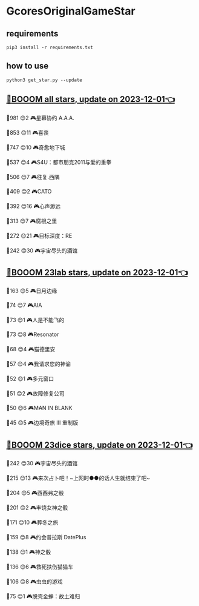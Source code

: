 # GcoresOriginalGameStar

## requirements
```
pip3 install -r requirements.txt
```

## how to use
```
python3 get_star.py --update
```

## [🔗BOOOM all stars, update on 2023-12-01👈](https://raw.githack.com/sichaozhang1112/GcoresOriginalGameStar/main/all.html) 
🌟981 😊2   🎮星幕协约 A.A.A.        

🌟853 😊11  🎮喜丧                 

🌟747 😊10  🎮奇愈地下城              

🌟537 😊4   🎮S4U：都市朋克2011与爱的重拳  

🌟506 😊7   🎮往复.西隅              

🌟409 😊2   🎮CATO               

🌟392 😊16  🎮心声渺远               

🌟313 😊7   🎮腐根之里               

🌟272 😊21  🎮目标深度：RE            

🌟242 😊30  🎮宇宙尽头的酒馆            

## [🔗BOOOM 23lab stars, update on 2023-12-01👈](https://raw.githack.com/sichaozhang1112/GcoresOriginalGameStar/main/23lab.html) 
🌟163 😊5   🎮日月边缘               

🌟74  😊7   🎮AIA                

🌟73  😊1   🎮人是不能飞的             

🌟73  😊8   🎮Resonator          

🌟68  😊4   🎮猫德里安               

🌟57  😊4   🎮我请求您的神谕            

🌟52  😊1   🎮多元窗口               

🌟51  😊2   🎮故障修复公司             

🌟50  😊6   🎮MAN IN BLANK       

🌟45  😊5   🎮边境奇旅 III 重制版       

## [🔗BOOOM 23dice stars, update on 2023-12-01👈](https://raw.githack.com/sichaozhang1112/GcoresOriginalGameStar/main/23dice.html) 
🌟242 😊30  🎮宇宙尽头的酒馆            

🌟215 😊13  🎮来次占卜吧！~上网时●●的话人生就结束了吧~

🌟204 😊5   🎮西西弗之骰              

🌟201 😊2   🎮丰饶女神之骰             

🌟171 😊10  🎮葬冬之旅               

🌟159 😊8   🎮约会普拉斯 DatePlus     

🌟138 😊1   🎮神之骰                

🌟136 😊6   🎮救死扶伤猫猫车            

🌟106 😊8   🎮虫虫的游戏              

🌟75  😊1   🎮脱壳金蝉：故土难归          

